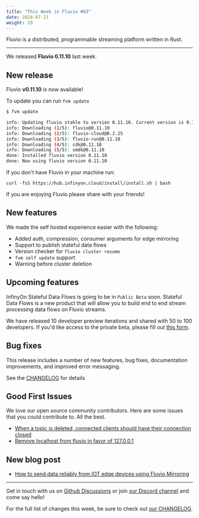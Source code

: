 ```yaml
---
title: "This Week in Fluvio #63"
date: 2024-07-21
weight: 20
---
```

Fluvio is a distributed, programmable streaming platform written in Rust.

---
We released **Fluvio 0.11.10** last week.

## New release
Fluvio **v0.11.10** is now available!

To update you can run `fvm update`

```bash
$ fvm update

info: Updating fluvio stable to version 0.11.10. Current version is 0.11.9.
info: Downloading (1/5): fluvio@0.11.10
info: Downloading (2/5): fluvio-cloud@0.2.25
info: Downloading (3/5): fluvio-run@0.11.10
info: Downloading (4/5): cdk@0.11.10
info: Downloading (5/5): smdk@0.11.10
done: Installed fluvio version 0.11.10
done: Now using fluvio version 0.11.10

```

If you don't have Fluvio in your machine run:

```
curl -fsS https://hub.infinyon.cloud/install/install.sh | bash
```

If you are enjoying Fluvio please share with your friends!

## New features

We made the self hosted experience easier with the following:

- Added auth, compression, consumer arguments for edge mirroring
- Support to publish stateful data flows
- Version checker for `fluvio cluster resume`
- `fvm self update` support
- Warning before cluster deletion


## Upcoming features
InfinyOn Stateful Data Flows is going to be in `Public Beta` soon. Stateful Data Flows is a new product that will allow you to build end to end stream processing data flows on Fluvio streams.

We have released 10 developer preview iterations and shared with 50 to 100 developers. If you'd like access to the private beta, please fill out [this form].

## Bug fixes
This release includes a number of new features, bug fixes, documentation improvements, and improved error messaging.

See the [CHANGELOG] for details

## Good First Issues
We love our open source community contributors. Here are some issues that you could contribute to. All the best.

- [When a topic is deleted, connected clients should have their connection closed]
- [Remove localhost from fluvio in favor of 127.0.0.1]

## New blog post
- [How to send data reliably from IOT edge devices using Fluvio Mirroring]

---

Get in touch with us on [Github Discussions] or join [our Discord channel] and come say hello!

For the full list of changes this week, be sure to check out [our CHANGELOG].

[Fluvio open source]: https://github.com/infinyon/fluvio
[our CHANGELOG]: https://github.com/infinyon/fluvio/blob/master/CHANGELOG.md
[our Discord channel]: https://discordapp.com/invite/bBG2dTz
[Github Discussions]: https://github.com/infinyon/fluvio/discussions
[this form]: https://infinyon.com/request/ss-early-access/
[CHANGELOG]: https://github.com/infinyon/fluvio/blob/v0.11.10/CHANGELOG.md
[When a topic is deleted, connected clients should have their connection closed]: https://github.com/infinyon/fluvio/issues/3836
[Remove localhost from fluvio in favor of 127.0.0.1]: https://github.com/infinyon/fluvio/issues/3866
[How to send data reliably from IOT edge devices using Fluvio Mirroring]: https://infinyon.com/blog/2024/07/use-mirroring-iot/